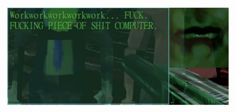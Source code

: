 <p align="center">
    <img src="./img/cs.jpeg" alt="arc" style="display: block; margin: auto;"/>
</p>
